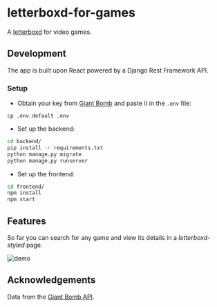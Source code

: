 # letterboxd-for-games
A [letterboxd](https://letterboxd.com) for video games.

## Development
The app is built upon React powered by a Django Rest Framework API.

### Setup

* Obtain your key from [Giant Bomb](https://www.giantbomb.com/api/) and paste it in the `.env` file:

```
cp .env.default .env
```

* Set up the backend:

```bash
cd backend/
pip install -r requirements.txt
python manage.py migrate
python manage.py runserver
```

* Set up the frontend: 

```bash
cd frontend/
npm install
npm start
```
## Features

So far you can search for any game and view its details in a _letterboxd-styled_ page.  
  
![demo](https://user-images.githubusercontent.com/11547406/56997872-7711c400-6b66-11e9-90ce-f14caae4565c.gif)

## Acknowledgements
Data from the [Giant Bomb API](https://www.giantbomb.com/api/).
